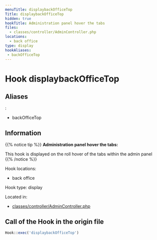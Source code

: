 ```yaml
---
menuTitle: displaybackOfficeTop
Title: displaybackOfficeTop
hidden: true
hookTitle: Administration panel hover the tabs
files:
  - classes/controller/AdminController.php
locations:
  - back office
type: display
hookAliases:
 - backOfficeTop
---
```


# Hook displaybackOfficeTop

## Aliases
: 
 - backOfficeTop



## Information

{{% notice tip %}}
**Administration panel hover the tabs:** 

This hook is displayed on the roll hover of the tabs within the admin panel
{{% /notice %}}

Hook locations: 
  - back office

Hook type: display

Located in: 
  - [classes/controller/AdminController.php](https://github.com/PrestaShop/PrestaShop/blob/8.0.x/classes/controller/AdminController.php)

## Call of the Hook in the origin file

```php
Hook::exec('displaybackOfficeTop')
```
